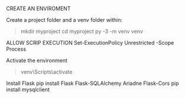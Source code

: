 CREATE AN ENVIROMENT

Create a project folder and a venv folder within:
> mkdir myproject
> cd myproject
> py -3 -m venv venv

ALLOW SCRIP EXECUTION
Set-ExecutionPolicy Unrestricted -Scope Process

Activate the environment

> venv\Scripts\activate

Install Flask
pip install Flask Flask-SQLAlchemy Ariadne Flask-Cors
pip install mysqlclient